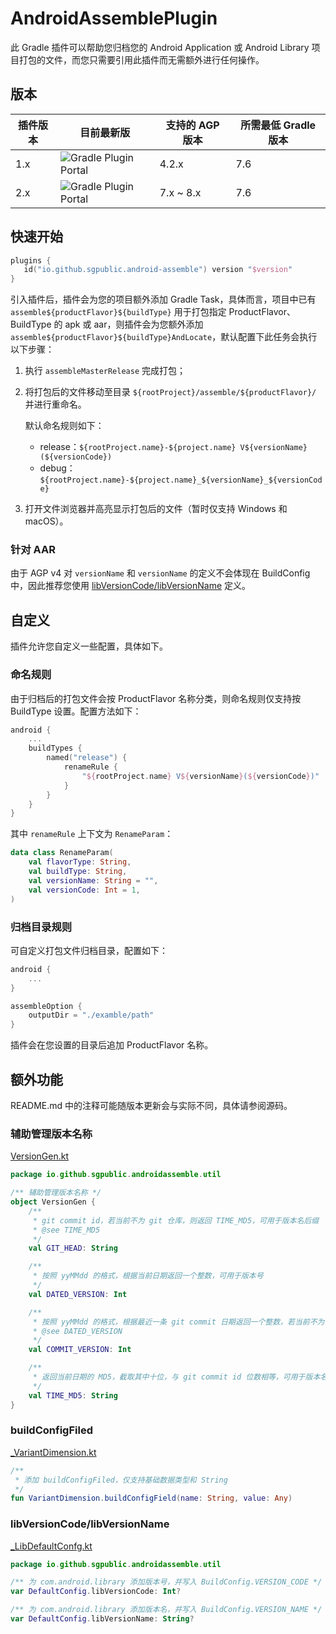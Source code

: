 # AndroidAssemblePlugin

此 Gradle 插件可以帮助您归档您的 Android Application 或 Android Library 项目打包的文件，而您只需要引用此插件而无需额外进行任何操作。

## 版本

| 插件版本 | 目前最新版                                                   | 支持的 AGP 版本 | 所需最低 Gradle 版本 |
| -------- | ------------------------------------------------------------ | --------------- | -------------------- |
| 1.x      | ![Gradle Plugin Portal](https://img.shields.io/gradle-plugin-portal/v/io.github.sgpublic.android-assemble?versionPrefix=1.) | 4.2.x           | 7.6                  |
| 2.x      | ![Gradle Plugin Portal](https://img.shields.io/gradle-plugin-portal/v/io.github.sgpublic.android-assemble?versionPrefix=2.) | 7.x ~ 8.x       | 7.6                  |

## 快速开始

```kotlin
plugins {
   id("io.github.sgpublic.android-assemble") version "$version"
}
```

引入插件后，插件会为您的项目额外添加 Gradle Task，具体而言，项目中已有 `assemble${productFlavor}${buildType}` 用于打包指定 ProductFlavor、BuildType 的 apk 或 aar，则插件会为您额外添加 `assemble${productFlavor}${buildType}AndLocate`，默认配置下此任务会执行以下步骤：

1. 执行 `assembleMasterRelease` 完成打包；

2. 将打包后的文件移动至目录 `${rootProject}/assemble/${productFlavor}/` 并进行重命名。

   默认命名规则如下：

   - release：`${rootProject.name}-${project.name} V${versionName}(${versionCode})`
   - debug：`${rootProject.name}-${project.name}_${versionName}_${versionCode}`

3. 打开文件浏览器并高亮显示打包后的文件（暂时仅支持 Windows 和 macOS）。

### 针对 AAR

由于 AGP v4 对 `versionName` 和 `versionName` 的定义不会体现在 BuildConfig 中，因此推荐您使用 [libVersionCode/libVersionName](#libversioncodelibversionname) 定义。

## 自定义

插件允许您自定义一些配置，具体如下。

### 命名规则

由于归档后的打包文件会按 ProductFlavor 名称分类，则命名规则仅支持按 BuildType 设置。配置方法如下：

```kotlin
android {
    ...
    buildTypes {
        named("release") {
            renameRule {
                "${rootProject.name} V${versionName}(${versionCode})"
            }
        }
    }
}
```

其中 `renameRule` 上下文为 `RenameParam`：

```kotlin
data class RenameParam(
    val flavorType: String,
    val buildType: String,
    val versionName: String = "",
    val versionCode: Int = 1,
)
```

### 归档目录规则

可自定义打包文件归档目录，配置如下：

```kotlin
android {
    ...
}

assembleOption {
    outputDir = "./examble/path"
}
```

插件会在您设置的目录后追加 ProductFlavor 名称。

## 额外功能

README.md 中的注释可能随版本更新会与实际不同，具体请参阅源码。

### 辅助管理版本名称

[VersionGen.kt](./android-assemble/src/main/kotlin/io/github/sgpublic/androidassemble/util/VersionGen.kt)

```kotlin
package io.github.sgpublic.androidassemble.util

/** 辅助管理版本名称 */
object VersionGen {
    /**
     * git commit id，若当前不为 git 仓库，则返回 TIME_MD5，可用于版本名后缀
     * @see TIME_MD5
     */
    val GIT_HEAD: String

    /**
     * 按照 yyMMdd 的格式，根据当前日期返回一个整数，可用于版本号
     */
    val DATED_VERSION: Int

    /**
     * 按照 yyMMdd 的格式，根据最近一条 git commit 日期返回一个整数，若当前不为 git 仓库，则返回 DATED_VERSION，可用于版本号
     * @see DATED_VERSION
     */
    val COMMIT_VERSION: Int

    /**
     * 返回当前日期的 MD5，截取其中十位，与 git commit id 位数相等，可用于版本名后缀
     */
    val TIME_MD5: String
}
```

### buildConfigFiled

[_VariantDimension.kt](./android-assemble/src/main/kotlin/io/github/sgpublic/androidassemble/util/_VariantDimension.kt)

```kotlin
/**
 * 添加 buildConfigFiled，仅支持基础数据类型和 String
 */
fun VariantDimension.buildConfigField(name: String, value: Any)
```

### libVersionCode/libVersionName

[_LibDefaultConfg.kt](./android-assemble/src/main/kotlin/io/github/sgpublic/androidassemble/util/_LibDefaultConfg.kt)

```kotlin
package io.github.sgpublic.androidassemble.util

/** 为 com.android.library 添加版本号，并写入 BuildConfig.VERSION_CODE */
var DefaultConfig.libVersionCode: Int?

/** 为 com.android.library 添加版本名，并写入 BuildConfig.VERSION_NAME */
var DefaultConfig.libVersionName: String?
```
